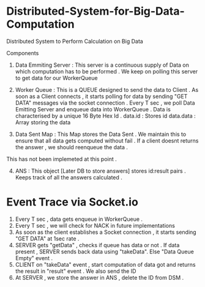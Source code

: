 # Distributed-System-for-Big-Data-Computation


Distributed System to Perform Calculation on Big Data 

Components 

1. Data Emmiting Server : 
This server is a continuous supply of Data on which computation 
has to be performed . We keep on polling this server to get data for our WorkerQueue

2. Worker Queue : 
This is a QUEUE designed to send the data to Client . 
As soon as a Client connects , it starts polling for data by sending "GET DATA" messages
via the socket connection . 
Every T sec , we poll Data Emitting Server and enqueue data into WorkerQueue . 
Data is characterised by a unique 16 Byte Hex Id . 
data.id : Stores id
data.data : Array storing the data 

3. Data Sent Map : 
This Map stores the Data Sent . We maintain this to ensure that all data 
gets computed without fail . If a client doesnt returns the answer , we should reenqueue the data . 

This has not been implemeted at this point . 

4. ANS : 
This object [Later DB to store answers] stores id:result pairs . Keeps track of all the
answers calculated . 

# Event Trace via Socket.io

1. Every T sec , data gets enqueue in WorkerQueue .
2. Every T sec , we will check for NACK in future implementations 
3. As soon as the client establishes a Socket connection , it starts sending "GET DATA" at 1sec rate . 
4. SERVER gets "getData" , checks if queue has data or not . If data present , SERVER sends back data using "takeData". Else "Data Queue Empty" event .
5. CLIENT on "takeData" event , start computation of data got and returns the result in "result" event . We also send the ID 
6. At SERVER , we store the answer in ANS , delete the ID from DSM . 
